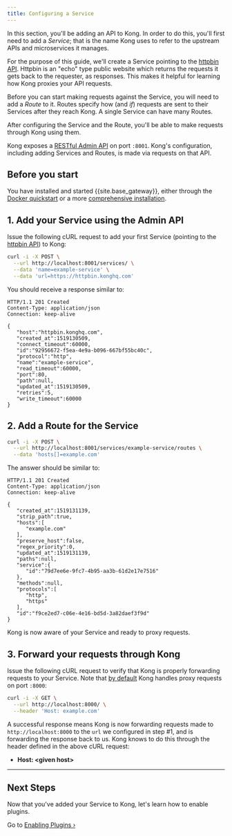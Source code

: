 ```yaml
---
title: Configuring a Service
---
```


In this section, you'll be adding an API to Kong. In order to do this, you'll
first need to add a _Service_; that is the name Kong uses to refer to the upstream APIs and microservices
it manages.

For the purpose of this guide, we'll create a Service pointing to the [httpbin API][httpbin]. Httpbin is
an "echo" type public website which returns the requests it gets back to the requester, as responses. This
makes it helpful for learning how Kong proxies your API requests.

Before you can start making requests against the Service, you will need to add a _Route_ to it.
Routes specify how (and _if_) requests are sent to their Services after they reach Kong. A single
Service can have many Routes.

After configuring the Service and the Route, you'll be able to make requests through Kong using them.

Kong exposes a [RESTful Admin API][API] on port `:8001`. Kong's configuration, including adding Services and
Routes, is made via requests on that API.

## Before you start
You have installed and started {{site.base_gateway}}, either through the [Docker quickstart](/gateway/{{page.release}}/get-started/quickstart/) or a more [comprehensive installation](/gateway/{{page.release}}/install-and-run/).

## 1. Add your Service using the Admin API

Issue the following cURL request to add your first Service (pointing to the [httpbin API][httpbin])
to Kong:

```bash
curl -i -X POST \
  --url http://localhost:8001/services/ \
  --data 'name=example-service' \
  --data 'url=https://httpbin.konghq.com'
```

You should receive a response similar to:

```http
HTTP/1.1 201 Created
Content-Type: application/json
Connection: keep-alive

{
   "host":"httpbin.konghq.com",
   "created_at":1519130509,
   "connect_timeout":60000,
   "id":"92956672-f5ea-4e9a-b096-667bf55bc40c",
   "protocol":"http",
   "name":"example-service",
   "read_timeout":60000,
   "port":80,
   "path":null,
   "updated_at":1519130509,
   "retries":5,
   "write_timeout":60000
}
```


## 2. Add a Route for the Service

```bash
curl -i -X POST \
  --url http://localhost:8001/services/example-service/routes \
  --data 'hosts[]=example.com'
```

The answer should be similar to:

```http
HTTP/1.1 201 Created
Content-Type: application/json
Connection: keep-alive

{
   "created_at":1519131139,
   "strip_path":true,
   "hosts":[
      "example.com"
   ],
   "preserve_host":false,
   "regex_priority":0,
   "updated_at":1519131139,
   "paths":null,
   "service":{
      "id":"79d7ee6e-9fc7-4b95-aa3b-61d2e17e7516"
   },
   "methods":null,
   "protocols":[
      "http",
      "https"
   ],
   "id":"f9ce2ed7-c06e-4e16-bd5d-3a82daef3f9d"
}
```

Kong is now aware of your Service and ready to proxy requests.

## 3. Forward your requests through Kong

Issue the following cURL request to verify that Kong is properly forwarding
requests to your Service. Note that [by default][proxy-port] Kong handles proxy
requests on port `:8000`:

```bash
curl -i -X GET \
  --url http://localhost:8000/ \
  --header 'Host: example.com'
```

A successful response means Kong is now forwarding requests made to
`http://localhost:8000` to the `url` we configured in step #1,
and is forwarding the response back to us. Kong knows to do this through
the header defined in the above cURL request:

<ul>
  <li><strong>Host: &lt;given host></strong></li>
</ul>

<hr>

## Next Steps

Now that you've added your Service to Kong, let's learn how to enable plugins.

Go to [Enabling Plugins &rsaquo;][enabling-plugins]

[API]: /gateway/{{page.release}}/admin-api
[enabling-plugins]: /gateway/{{page.release}}/get-started/quickstart/enabling-plugins
[proxy-port]: /gateway/{{page.release}}/reference/configuration/#nginx-section
[httpbin]: https://httpbin.konghq.com/
